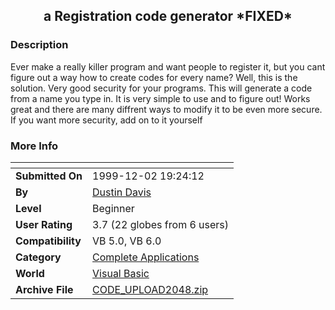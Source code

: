 ﻿<div align="center">

## a Registration code generator \*FIXED\*


</div>

### Description

Ever make a really killer program and want people to register it, but you cant figure out a way how to create codes for every name? Well, this is the solution. Very good security for your programs. This will generate a code from a name you type in. It is very simple to use and to figure out! Works great and there are many diffrent ways to modify it to be even more secure. If you want more security, add on to it yourself
 
### More Info
 


<span>             |<span>
---                |---
**Submitted On**   |1999-12-02 19:24:12
**By**             |[Dustin Davis](https://github.com/Planet-Source-Code/PSCIndex/blob/master/ByAuthor/dustin-davis.md)
**Level**          |Beginner
**User Rating**    |3.7 (22 globes from 6 users)
**Compatibility**  |VB 5\.0, VB 6\.0
**Category**       |[Complete Applications](https://github.com/Planet-Source-Code/PSCIndex/blob/master/ByCategory/complete-applications__1-27.md)
**World**          |[Visual Basic](https://github.com/Planet-Source-Code/PSCIndex/blob/master/ByWorld/visual-basic.md)
**Archive File**   |[CODE\_UPLOAD2048\.zip](https://github.com/Planet-Source-Code/dustin-davis-a-registration-code-generator-fixed__1-4670/archive/master.zip)








